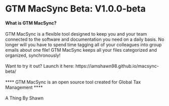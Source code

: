<h1>GTM MacSync Beta: V1.0.0-beta</h1>

<h4>What is GTM MacSync?</h4>
GTM MacSync is a flexible tool designed to keep you and your team connected to the software and documentation you need on a daily basis. No longer will you have to spend time tagging all of your colleagues into group emails about one file! GTM MacSync keeps all your files categorized and organized, synchronously!
<br>
<br>
Want to try it out? Launch it here: https://iamshawn98.github.io/macsync-beta/
<br>
<br>
**** GTM MacSync is an open source tool created for Global Tax Management ****
<br>
<br>
A Thing By Shawn
